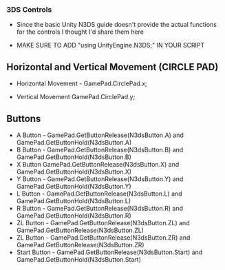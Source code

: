 ### 3DS Controls

* Since the basic Unity N3DS guide doesn't provide the actual functions for the controls I thought I'd share them here

* MAKE SURE TO ADD "using UnityEngine.N3DS;" IN YOUR SCRIPT

## Horizontal and Vertical Movement (CIRCLE PAD)

* Horizontal Movement - GamePad.CirclePad.x;

* Vertical Movement GamePad.CirclePad.y;

## Buttons

* A Button - GamePad.GetButtonRelease(N3dsButton.A)      and     GamePad.GetButtonHold(N3dsButton.A)
* B Button - GamePad.GetButtonRelease(N3dsButton.B)      and     GamePad.GetButtonHold(N3dsButton.B)
* X Button GamePad.GetButtonRelease(N3dsButton.X)        and     GamePad.GetButtonHold(N3dsButton.X)
* Y Button - GamePad.GetButtonRelease(N3dsButton.Y)      and     GamePad.GetButtonHold(N3dsButton.Y)
* L Button - GamePad.GetButtonRelease(N3dsButton.L)      and     GamePad.GetButtonHold(N3dsButton.L)
* R Button - GamePad.GetButtonRelease(N3dsButton.R)      and     GamePad.GetButtonHold(N3dsButton.R)
* ZL Button - GamePad.GetButtonRelease(N3dsButton.ZL)    and     GamePad.GetButtonRelease(N3dsButton.ZL)
* ZL Button - GamePad.GetButtonRelease(N3dsButton.ZR)    and     GamePad.GetButtonRelease(N3dsButton.ZR)
* Start Button - GamePad.GetButtonRelease(N3dsButton.Start)      and     GamePad.GetButtonHold(N3dsButton.Start)
